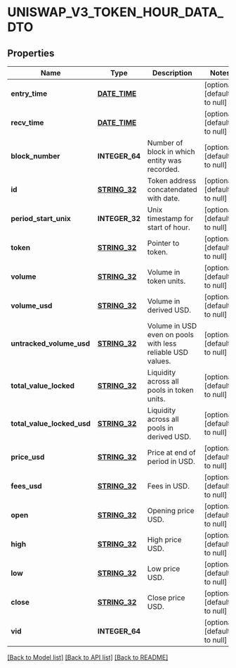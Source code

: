 # UNISWAP_V3_TOKEN_HOUR_DATA_DTO

## Properties
Name | Type | Description | Notes
------------ | ------------- | ------------- | -------------
**entry_time** | [**DATE_TIME**](DATE_TIME.md) |  | [optional] [default to null]
**recv_time** | [**DATE_TIME**](DATE_TIME.md) |  | [optional] [default to null]
**block_number** | **INTEGER_64** | Number of block in which entity was recorded. | [optional] [default to null]
**id** | [**STRING_32**](STRING_32.md) | Token address concatendated with date. | [optional] [default to null]
**period_start_unix** | **INTEGER_32** | Unix timestamp for start of hour. | [optional] [default to null]
**token** | [**STRING_32**](STRING_32.md) | Pointer to token. | [optional] [default to null]
**volume** | [**STRING_32**](STRING_32.md) | Volume in token units. | [optional] [default to null]
**volume_usd** | [**STRING_32**](STRING_32.md) | Volume in derived USD. | [optional] [default to null]
**untracked_volume_usd** | [**STRING_32**](STRING_32.md) | Volume in USD even on pools with less reliable USD values. | [optional] [default to null]
**total_value_locked** | [**STRING_32**](STRING_32.md) | Liquidity across all pools in token units. | [optional] [default to null]
**total_value_locked_usd** | [**STRING_32**](STRING_32.md) | Liquidity across all pools in derived USD. | [optional] [default to null]
**price_usd** | [**STRING_32**](STRING_32.md) | Price at end of period in USD. | [optional] [default to null]
**fees_usd** | [**STRING_32**](STRING_32.md) | Fees in USD. | [optional] [default to null]
**open** | [**STRING_32**](STRING_32.md) | Opening price USD. | [optional] [default to null]
**high** | [**STRING_32**](STRING_32.md) | High price USD. | [optional] [default to null]
**low** | [**STRING_32**](STRING_32.md) | Low price USD. | [optional] [default to null]
**close** | [**STRING_32**](STRING_32.md) | Close price USD. | [optional] [default to null]
**vid** | **INTEGER_64** |  | [optional] [default to null]

[[Back to Model list]](../README.md#documentation-for-models) [[Back to API list]](../README.md#documentation-for-api-endpoints) [[Back to README]](../README.md)


